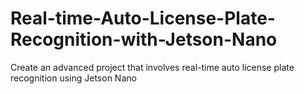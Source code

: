 # Real-time-Auto-License-Plate-Recognition-with-Jetson-Nano
Create an advanced project that involves real-time auto license plate recognition using Jetson Nano
